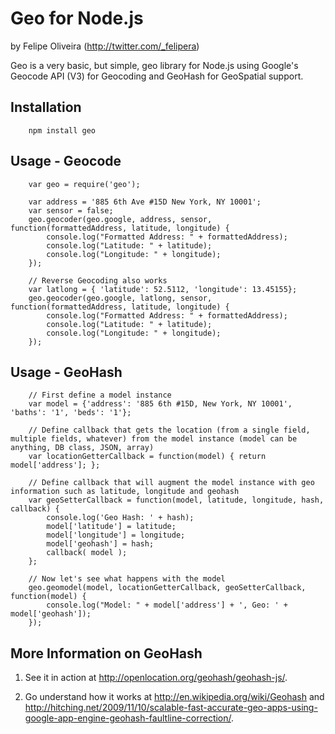 # Geo for Node.js
by Felipe Oliveira (http://twitter.com/_felipera)

Geo is a very basic, but simple, geo library for Node.js using Google's Geocode API (V3) for Geocoding and GeoHash for GeoSpatial support.



## Installation

		npm install geo



## Usage - Geocode

		var geo = require('geo');
		
		var address = '885 6th Ave #15D New York, NY 10001';
		var sensor = false;
		geo.geocoder(geo.google, address, sensor, function(formattedAddress, latitude, longitude) {
			console.log("Formatted Address: " + formattedAddress);
			console.log("Latitude: " + latitude);
			console.log("Longitude: " + longitude);
		});
		
		// Reverse Geocoding also works
		var latlong = { 'latitude': 52.5112, 'longitude': 13.45155};
		geo.geocoder(geo.google, latlong, sensor, function(formattedAddress, latitude, longitude) {
			console.log("Formatted Address: " + formattedAddress);
			console.log("Latitude: " + latitude);
			console.log("Longitude: " + longitude);
		});
		
## Usage - GeoHash

		// First define a model instance
		var model = {'address': '885 6th #15D, New York, NY 10001', 'baths': '1', 'beds': '1'};
	
		// Define callback that gets the location (from a single field, multiple fields, whatever) from the model instance (model can be anything, DB class, JSON, array)
		var locationGetterCallback = function(model) { return model['address']; };
	
		// Define callback that will augment the model instance with geo information such as latitude, longitude and geohash
		var geoSetterCallback = function(model, latitude, longitude, hash, callback) { 
			console.log('Geo Hash: ' + hash); 
			model['latitude'] = latitude; 
			model['longitude'] = longitude; 
			model['geohash'] = hash; 
			callback( model ); 
		};
	
		// Now let's see what happens with the model
		geo.geomodel(model, locationGetterCallback, geoSetterCallback, function(model) {
			console.log("Model: " + model['address'] + ', Geo: ' + model['geohash']);
		}); 



## More Information on GeoHash

1. See it in action at http://openlocation.org/geohash/geohash-js/.

2. Go understand how it works at http://en.wikipedia.org/wiki/Geohash and http://hitching.net/2009/11/10/scalable-fast-accurate-geo-apps-using-google-app-engine-geohash-faultline-correction/.
